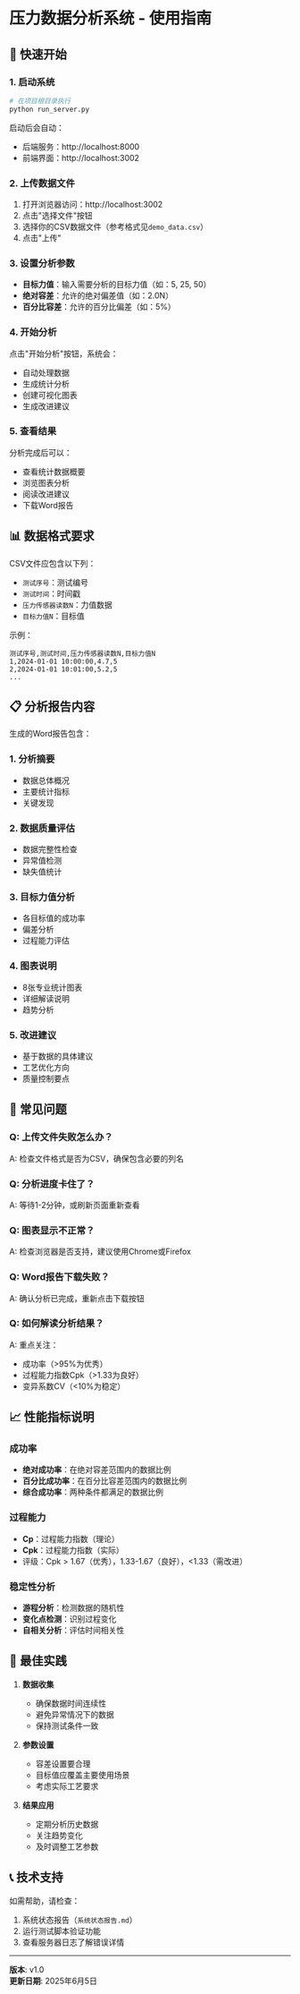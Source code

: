 # 压力数据分析系统 - 使用指南

## 🚀 快速开始

### 1. 启动系统
```bash
# 在项目根目录执行
python run_server.py
```

启动后会自动：
- 后端服务：http://localhost:8000
- 前端界面：http://localhost:3002

### 2. 上传数据文件
1. 打开浏览器访问：http://localhost:3002
2. 点击"选择文件"按钮
3. 选择你的CSV数据文件（参考格式见`demo_data.csv`）
4. 点击"上传"

### 3. 设置分析参数
- **目标力值**：输入需要分析的目标力值（如：5, 25, 50）
- **绝对容差**：允许的绝对偏差值（如：2.0N）
- **百分比容差**：允许的百分比偏差（如：5%）

### 4. 开始分析
点击"开始分析"按钮，系统会：
- 自动处理数据
- 生成统计分析
- 创建可视化图表
- 生成改进建议

### 5. 查看结果
分析完成后可以：
- 查看统计数据概要
- 浏览图表分析
- 阅读改进建议
- 下载Word报告

## 📊 数据格式要求

CSV文件应包含以下列：
- `测试序号`：测试编号
- `测试时间`：时间戳
- `压力传感器读数N`：力值数据
- `目标力值N`：目标值

示例：
```csv
测试序号,测试时间,压力传感器读数N,目标力值N
1,2024-01-01 10:00:00,4.7,5
2,2024-01-01 10:01:00,5.2,5
...
```

## 📋 分析报告内容

生成的Word报告包含：

### 1. 分析摘要
- 数据总体概况
- 主要统计指标
- 关键发现

### 2. 数据质量评估
- 数据完整性检查
- 异常值检测
- 缺失值统计

### 3. 目标力值分析
- 各目标值的成功率
- 偏差分析
- 过程能力评估

### 4. 图表说明
- 8张专业统计图表
- 详细解读说明
- 趋势分析

### 5. 改进建议
- 基于数据的具体建议
- 工艺优化方向
- 质量控制要点

## 🔧 常见问题

### Q: 上传文件失败怎么办？
A: 检查文件格式是否为CSV，确保包含必要的列名

### Q: 分析进度卡住了？
A: 等待1-2分钟，或刷新页面重新查看

### Q: 图表显示不正常？
A: 检查浏览器是否支持，建议使用Chrome或Firefox

### Q: Word报告下载失败？
A: 确认分析已完成，重新点击下载按钮

### Q: 如何解读分析结果？
A: 重点关注：
- 成功率（>95%为优秀）
- 过程能力指数Cpk（>1.33为良好）
- 变异系数CV（<10%为稳定）

## 📈 性能指标说明

### 成功率
- **绝对成功率**：在绝对容差范围内的数据比例
- **百分比成功率**：在百分比容差范围内的数据比例
- **综合成功率**：两种条件都满足的数据比例

### 过程能力
- **Cp**：过程能力指数（理论）
- **Cpk**：过程能力指数（实际）
- 评级：Cpk > 1.67（优秀），1.33-1.67（良好），<1.33（需改进）

### 稳定性分析
- **游程分析**：检测数据的随机性
- **变化点检测**：识别过程变化
- **自相关分析**：评估时间相关性

## 🎯 最佳实践

1. **数据收集**
   - 确保数据时间连续性
   - 避免异常情况下的数据
   - 保持测试条件一致

2. **参数设置**
   - 容差设置要合理
   - 目标值应覆盖主要使用场景
   - 考虑实际工艺要求

3. **结果应用**
   - 定期分析历史数据
   - 关注趋势变化
   - 及时调整工艺参数

## 📞 技术支持

如需帮助，请检查：
1. 系统状态报告（`系统状态报告.md`）
2. 运行测试脚本验证功能
3. 查看服务器日志了解错误详情

---

**版本**: v1.0  
**更新日期**: 2025年6月5日 